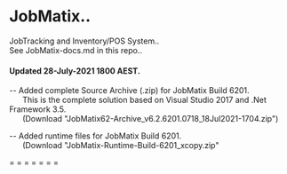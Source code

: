 # JobMatix..  
JobTracking and Inventory/POS System..  
See JobMatix-docs.md in this repo..

#### Updated 28-July-2021 1800 AEST.
-- Added complete Source Archive (.zip) for JobMatix Build 6201.<br/>
    &nbsp;&nbsp;&nbsp;&nbsp;&nbsp;   This is the complete solution based on Visual Studio 2017 and .Net Framework 3.5.<br/>
     &nbsp;&nbsp;&nbsp;&nbsp;&nbsp;   (Download "JobMatix62-Archive_v6.2.6201.0718_18Jul2021-1704.zip")
    
-- Added runtime files for JobMatix Build 6201.<br/>
    &nbsp;&nbsp;&nbsp;&nbsp;&nbsp; (Download "JobMatix-Runtime-Build-6201_xcopy.zip"
    
= = = = = = =     

